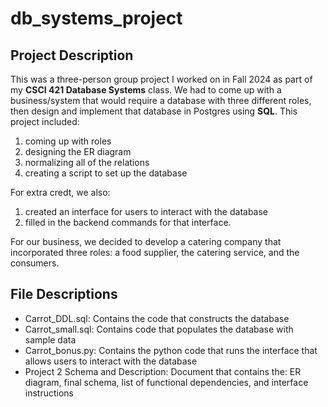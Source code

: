 # db_systems_project

## Project Description
This was a three-person group project I worked on in Fall 2024 as part of my **CSCI 421 Database Systems** class. We had to come up with a business/system that would require a database with three different roles, then design and implement that database in Postgres using **SQL**. This project included:
1. coming up with roles
2. designing the ER diagram
3. normalizing all of the relations
4. creating a script to set up the database

For extra credt, we also:
1. created an interface for users to interact with the database
2. filled in the backend commands for that interface.

For our business, we decided to develop a catering company that incorporated three roles: a food supplier, the catering service, and the consumers.

## File Descriptions
- Carrot_DDL.sql: Contains the code that constructs the database
- Carrot_small.sql: Contains code that populates the database with sample data
- Carrot_bonus.py: Contains the python code that runs the interface that allows users to interact with the database
- Project 2 Schema and Description: Document that contains the: ER diagram, final schema, list of functional dependencies, and interface instructions
